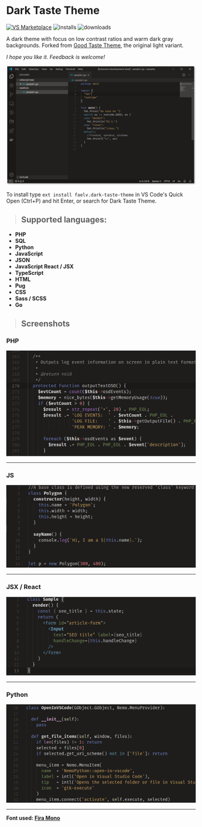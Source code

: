 # Dark Taste Theme

[![VS Marketplace](https://vsmarketplacebadge.apphb.com/version-short/faelv.dark-taste-theme.svg)](https://marketplace.visualstudio.com/items?itemName=faelv.dark-taste-theme)
![installs](https://vsmarketplacebadge.apphb.com/installs-short/faelv.dark-taste-theme.svg)
![downloads](https://vsmarketplacebadge.apphb.com/downloads-short/faelv.dark-taste-theme.svg)

A dark theme with focus on low contrast ratios and warm dark gray backgrounds. Forked from [Good Taste Theme](https://marketplace.visualstudio.com/items?itemName=faelv.good-taste-theme), the original light variant.

*I hope you like it. Feedback is welcome!*

![Window Sample](./images/sample-window.png)

To install type `ext install faelv.dark-taste-theme` in VS Code's Quick Open (Ctrl+P) and hit Enter, or search for Dark
Taste Theme.

> ## Supported languages:

- **PHP**
- **SQL**
- **Python**
- **JavaScript**
- **JSON**
- **JavaScript React / JSX**
- **TypeScript**
- **HTML**
- **Pug**
- **CSS**
- **Sass / SCSS**
- **Go**

> ## Screenshots

### PHP

![PHP Sample](./images/sample-php.png)
___
### JS

![JS Sample](./images/sample-js.png)
___
### JSX / React

![JSX Sample](./images/sample-jsx.png)
___
### Python

![Python Sample](./images/sample-python.png)
___


**Font used: [Fira Mono](https://mozilla.github.io/Fira/)**
